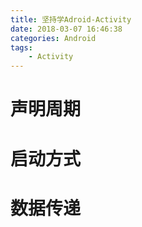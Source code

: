```yaml
---
title: 坚持学Adroid-Activity
date: 2018-03-07 16:46:38
categories: Android
tags:
    - Activity
---
```


# 声明周期

# 启动方式

# 数据传递
